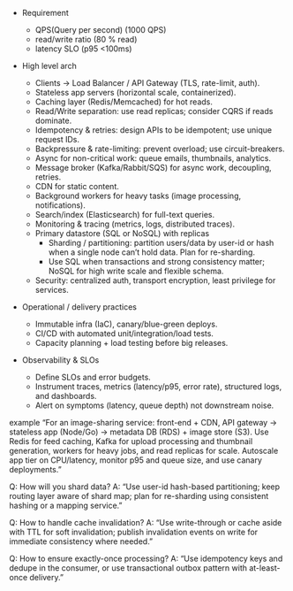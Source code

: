 * Requirement
    - QPS(Query per second) (1000 QPS)
    - read/write ratio (80 % read)
    - latency SLO (p95 <100ms)

* High level arch
    - Clients → Load Balancer / API Gateway (TLS, rate-limit, auth).
    - Stateless app servers (horizontal scale, containerized).
    - Caching layer (Redis/Memcached) for hot reads.
    - Read/Write separation: use read replicas; consider CQRS if reads dominate.
    - Idempotency & retries: design APIs to be idempotent; use unique request IDs.
    - Backpressure & rate-limiting: prevent overload; use circuit-breakers.
    - Async for non-critical work: queue emails, thumbnails, analytics.
    - Message broker (Kafka/Rabbit/SQS) for async work, decoupling, retries.
    - CDN for static content.
    - Background workers for heavy tasks (image processing, notifications).
    - Search/index (Elasticsearch) for full-text queries.
    - Monitoring & tracing (metrics, logs, distributed traces).
    - Primary datastore (SQL or NoSQL) with replicas
        - Sharding / partitioning: partition users/data by user-id or hash when a single node can’t hold data. Plan for re-sharding.
        - Use SQL when transactions and strong consistency matter; NoSQL for high write scale and flexible schema.
    - Security: centralized auth, transport encryption, least privilege for services.

* Operational / delivery practices
    - Immutable infra (IaC), canary/blue-green deploys.
    - CI/CD with automated unit/integration/load tests.
    - Capacity planning + load testing before big releases.

* Observability & SLOs
    - Define SLOs and error budgets.
    - Instrument traces, metrics (latency/p95, error rate), structured logs, and dashboards.
    - Alert on symptoms (latency, queue depth) not downstream noise.

example
“For an image-sharing service: front-end + CDN, API gateway → stateless app (Node/Go) → metadata DB (RDS) + image store (S3). Use Redis for feed caching, Kafka for upload processing and thumbnail generation, workers for heavy jobs, and read replicas for scale. Autoscale app tier on CPU/latency, monitor p95 and queue size, and use canary deployments.”

Q: How will you shard data?
A: “Use user-id hash-based partitioning; keep routing layer aware of shard map; plan for re-sharding using consistent hashing or a mapping service.”

Q: How to handle cache invalidation?
A: “Use write-through or cache aside with TTL for soft invalidation; publish invalidation events on write for immediate consistency where needed.”

Q: How to ensure exactly-once processing?
A: “Use idempotency keys and dedupe in the consumer, or use transactional outbox pattern with at-least-once delivery.”